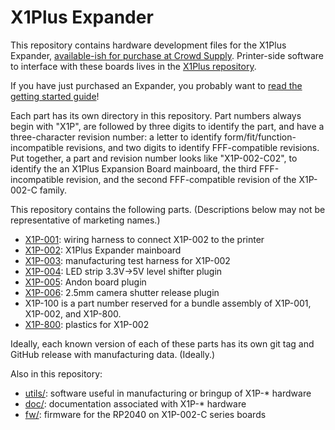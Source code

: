 # X1Plus Expander

This repository contains hardware development files for the X1Plus Expander,
[available-ish for purchase at Crowd
Supply](https://www.crowdsupply.com/accelerated-tech/x1plus-expander). 
Printer-side software to interface with these boards lives in the [X1Plus
repository](https://github.com/x1plus/x1plus).

If you have just purchased an Expander, you probably want to [read the
getting started guide](doc/getting-started.md)!

Each part has its own directory in this repository.  Part numbers always
begin with "X1P", are followed by three digits to identify the part, and
have a three-character revision number: a letter to identify
form/fit/function-incompatible revisions, and two digits to identify
FFF-compatible revisions.  Put together, a part and revision number looks
like "X1P-002-C02", to identify the an X1Plus Expansion Board mainboard, the
third FFF-incompatible revision, and the second FFF-compatible revision of
the X1P-002-C family.

This repository contains the following parts.  (Descriptions below may not
be representative of marketing names.)

 * [X1P-001](x1p-001/): wiring harness to connect X1P-002 to the printer
 * [X1P-002](x1p-002/): X1Plus Expander mainboard
 * [X1P-003](x1p-003/): manufacturing test harness for X1P-002
 * [X1P-004](x1p-004/): LED strip 3.3V->5V level shifter plugin
 * [X1P-005](x1p-005/): Andon board plugin
 * [X1P-006](x1p-006/): 2.5mm camera shutter release plugin
 * X1P-100 is a part number reserved for a bundle assembly of X1P-001,
   X1P-002, and X1P-800.
 * [X1P-800](x1p-800/): plastics for X1P-002

Ideally, each known version of each of these parts has its own git tag and
GitHub release with manufacturing data.  (Ideally.)

Also in this repository:

 * [utils/](utils/): software useful in manufacturing or bringup of X1P-*
   hardware
 * [doc/](doc/): documentation associated with X1P-* hardware
 * [fw/](fw/): firmware for the RP2040 on X1P-002-C series boards